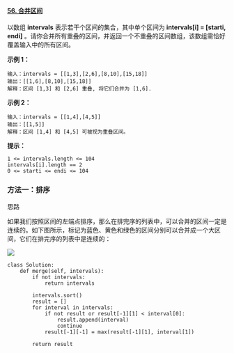 #### [56. 合并区间](https://leetcode-cn.com/problems/merge-intervals/)

以数组 **intervals** 表示若干个区间的集合，其中单个区间为 **intervals[i] = [starti, endi]** 。请你合并所有重叠的区间，并返回一个不重叠的区间数组，该数组需恰好覆盖输入中的所有区间。

 

**示例 1：**

```
输入：intervals = [[1,3],[2,6],[8,10],[15,18]]
输出：[[1,6],[8,10],[15,18]]
解释：区间 [1,3] 和 [2,6] 重叠, 将它们合并为 [1,6].

```

**示例 2：**

```
输入：intervals = [[1,4],[4,5]]
输出：[[1,5]]
解释：区间 [1,4] 和 [4,5] 可被视为重叠区间。
```

**提示：**

```
1 <= intervals.length <= 104
intervals[i].length == 2
0 <= starti <= endi <= 104
```



### 方法一：排序

思路

如果我们按照区间的左端点排序，那么在排完序的列表中，可以合并的区间一定是连续的。如下图所示，标记为蓝色、黄色和绿色的区间分别可以合并成一个大区间，它们在排完序的列表中是连续的：

![](https://pic.leetcode-cn.com/50417462969bd13230276c0847726c0909873d22135775ef4022e806475d763e-56-2.png)

```
class Solution:
    def merge(self, intervals):
        if not intervals:
            return intervals

        intervals.sort()
        result = []
        for interval in intervals:
            if not result or result[-1][1] < interval[0]:
                result.append(interval)
                continue
            result[-1][-1] = max(result[-1][1], interval[1])

        return result
```

